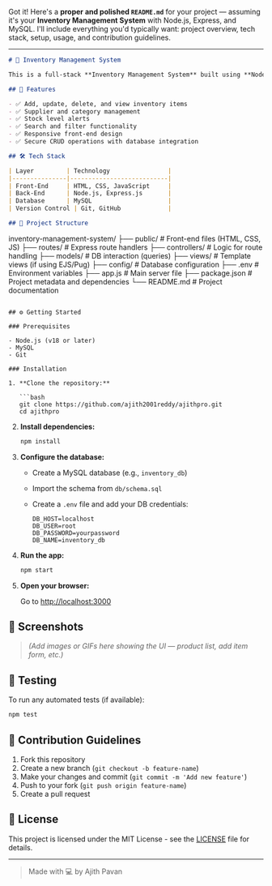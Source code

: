 Got it! Here's a **proper and polished `README.md`** for your project — assuming it's your **Inventory Management System** with Node.js, Express, and MySQL. I'll include everything you'd typically want: project overview, tech stack, setup, usage, and contribution guidelines.

---

```markdown
# 🧾 Inventory Management System

This is a full-stack **Inventory Management System** built using **Node.js**, **Express**, and **MySQL**. It allows users to manage products, suppliers, stock levels, and sales through a responsive and interactive web interface.

## 📌 Features

- ✅ Add, update, delete, and view inventory items
- ✅ Supplier and category management
- ✅ Stock level alerts
- ✅ Search and filter functionality
- ✅ Responsive front-end design
- ✅ Secure CRUD operations with database integration

## 🛠️ Tech Stack

| Layer         | Technology                |
|---------------|---------------------------|
| Front-End     | HTML, CSS, JavaScript     |
| Back-End      | Node.js, Express.js       |
| Database      | MySQL                     |
| Version Control | Git, GitHub             |

## 📁 Project Structure

```
inventory-management-system/
├── public/               # Front-end files (HTML, CSS, JS)
├── routes/               # Express route handlers
├── controllers/          # Logic for route handling
├── models/               # DB interaction (queries)
├── views/                # Template views (if using EJS/Pug)
├── config/               # Database configuration
├── .env                  # Environment variables
├── app.js                # Main server file
├── package.json          # Project metadata and dependencies
└── README.md             # Project documentation
```

## ⚙️ Getting Started

### Prerequisites

- Node.js (v18 or later)
- MySQL
- Git

### Installation

1. **Clone the repository:**

   ```bash
   git clone https://github.com/ajith2001reddy/ajithpro.git
   cd ajithpro
   ```

2. **Install dependencies:**

   ```bash
   npm install
   ```

3. **Configure the database:**

   - Create a MySQL database (e.g., `inventory_db`)
   - Import the schema from `db/schema.sql`
   - Create a `.env` file and add your DB credentials:

     ```env
     DB_HOST=localhost
     DB_USER=root
     DB_PASSWORD=yourpassword
     DB_NAME=inventory_db
     ```

4. **Run the app:**

   ```bash
   npm start
   ```

5. **Open your browser:**

   Go to [http://localhost:3000](http://localhost:3000)

## 📸 Screenshots

> *(Add images or GIFs here showing the UI — product list, add item form, etc.)*

## 🧪 Testing

To run any automated tests (if available):

```bash
npm test
```

## 🤝 Contribution Guidelines

1. Fork this repository
2. Create a new branch (`git checkout -b feature-name`)
3. Make your changes and commit (`git commit -m 'Add new feature'`)
4. Push to your fork (`git push origin feature-name`)
5. Create a pull request

## 📄 License

This project is licensed under the MIT License - see the [LICENSE](LICENSE) file for details.

---

> Made with 💻 by Ajith Pavan
```

